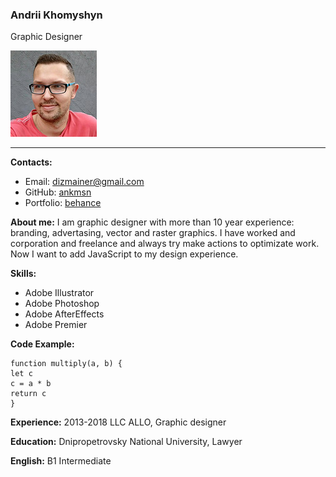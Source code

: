 ### Andrii Khomyshyn

Graphic Designer

![my photo](photo.jpg)

---

**Contacts:**

- Email: dizmainer@gmail.com
- GitHub: [ankmsn](https://github.com/ankmsn)
- Portfolio: [behance](https://www.behance.net/khomyshyn)

**About me:**
I am graphic designer with more than 10 year experience: branding, advertasing, vector and raster graphics. I have worked and corporation and freelance and always try make actions to optimizate work. Now I want to add JavaScript to my design experience.

**Skills:**

- Adobe Illustrator
- Adobe Photoshop
- Adobe AfterEffects
- Adobe Premier

**Code Example:**

```
function multiply(a, b) {
let c
c = a * b
return c
}
```

**Experience:**
2013-2018 LLC ALLO, Graphic designer

**Education:**
Dnipropetrovsky National University, Lawyer

**English:**
B1 Intermediate

